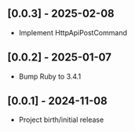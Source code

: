 ## [0.0.3] - 2025-02-08

- Implement HttpApiPostCommand

## [0.0.2] - 2025-01-07

- Bump Ruby to 3.4.1

## [0.0.1] - 2024-11-08

- Project birth/initial release
